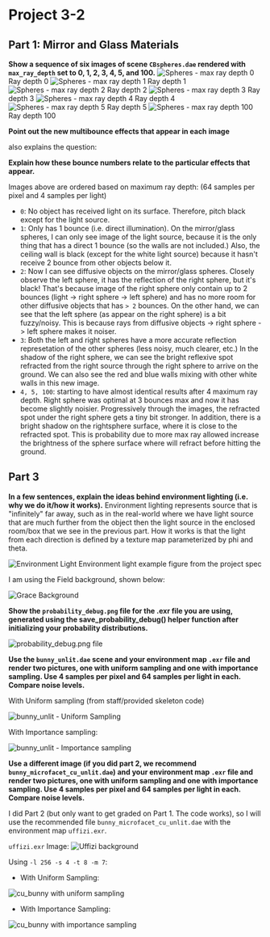 # Project 3-2

## Part 1: Mirror and Glass Materials
**Show a sequence of six images of scene `CBspheres.dae` rendered with `max_ray_depth` set to 0, 1, 2, 3, 4, 5, and 100.**
![Spheres - max ray depth 0](/img-3.2/spheres_0.png)
Ray depth 0
![Spheres - max ray depth 1](/img-3.2/spheres_1.png)
Ray depth 1
![Spheres - max ray depth 2](/img-3.2/spheres_2.png)
Ray depth 2
![Spheres - max ray depth 3](/img-3.2/spheres_3.png)
Ray depth 3
![Spheres - max ray depth 4](/img-3.2/spheres_4.png)
Ray depth 4
![Spheres - max ray depth 5](/img-3.2/spheres_5.png)
Ray depth 5
![Spheres - max ray depth 100](/img-3.2/spheres_100.png)
Ray depth 100

**Point out the new multibounce effects that appear in each image** 

also explains the question:

**Explain how these bounce numbers relate to the particular effects that appear.**

Images above are ordered based on maximum ray depth: (64 samples per pixel and 4 samples per light)
*   `0`: No object has received light on its surface. Therefore, pitch black except for the light source.
*   `1`: Only has 1 bounce (i.e. direct illumination). On the mirror/glass spheres, I can only see image of the light source, because it is the only thing that has a direct 1 bounce (so the walls are not included.) Also, the ceiling wall is black (except for the white light source) because it hasn't receive 2 bounce from other objects below it.
*   `2`: Now I can see diffusive objects on the mirror/glass spheres. Closely observe the left sphere, it has the reflection of the right sphere, but it's black! That's because image of the right sphere only contain up to 2 bounces (light -> right sphere -> left sphere) and has no more room for other diffusive objects that has `> 2` bounces. On the other hand, we can see that the left sphere (as appear on the right sphere) is a bit fuzzy/noisy. This is because rays from diffusive objects -> right sphere -> left sphere makes it noiser.
*   `3`: Both the left and right spheres have a more accurate reflection represetation of the other spheres (less noisy, much clearer, etc.) In the shadow of the right sphere, we can see the bright reflexive spot refracted from the right source through the right sphere to arrive on the ground. We can also see the red and blue walls mixing with other white walls in this new image.
*   `4, 5, 100`: starting to have almost identical results after 4 maximum ray depth. Right sphere was optimal at 3 bounces max and now it has become slightly noisier. Progressively through the images, the refracted spot under the right sphere gets a tiny bit stronger. In addition, there is a bright shadow on the rightsphere surface, where it is close to the refracted spot. This is probability due to more max ray allowed increase the brightness of the sphere surface where will refract before hitting the ground.


## Part 3
**In a few sentences, explain the ideas behind environment lighting (i.e. why we do it/how it works).**
Environment lighting represents source that is "infinitely" far away, such as in the real-world where we have light source that are much further from the object then the light source in the enclosed room/box that we see in the previous part. How it works is that the light from each direction is defined by a texture map parameterized by phi and theta.

![Environment Light](/img-3.2/envirolight.png)
Environment light example figure from the project spec

I am using the Field background, shown below:

![Grace Background](/img-3.2/field.png)

**Show the `probability_debug.png` file for the .exr file you are using, generated using the save_probability_debug() helper function after initializing your probability distributions.**

![probability_debug.png file](/img-3.2/probability_debug.png)



**Use the `bunny_unlit.dae` scene and your environment map `.exr` file and render two pictures, one with uniform sampling and one with importance sampling. Use 4 samples per pixel and 64 samples per light in each. Compare noise levels.**

With Uniform sampling (from staff/provided skeleton code)

![bunny_unlit - Uniform Sampling](/img-3.2/bunny_unlit_hemisphere.png)

With Importance sampling:

![bunny_unlit - Importance sampling](/img-3.2/bunny_unlit_importance.png)


**Use a different image (if you did part 2, we recommend `bunny_microfacet_cu_unlit.dae`) and your environment map `.exr` file and render two pictures, one with uniform sampling and one with importance sampling. Use 4 samples per pixel and 64 samples per light in each. Compare noise levels.**

I did Part 2 (but only want to get graded on Part 1. The code works), so I will use the recommended file `bunny_microfacet_cu_unlit.dae` with the environment map `uffizi.exr`.

`uffizi.exr` Image:
![Uffizi background](/img-3.2/uffizi.jpg)

Using `-l 256 -s 4 -t 8 -m 7`:
*   With Uniform Sampling:

![cu_bunny with uniform sampling](/img-3.2/cu_bunny_uniform.png)

*   With Importance Sampling:

![cu_bunny with importance sampling](/img-3.2/cu_bunny_importance.png)



<!-- ## Part 2
**Show a sequence of 4 images of scene CBdragon_microfacet_au.dae rendered with `α` set to 0.005, 0.05, 0.25 and 0.5. Describe the differences between different images.** -->